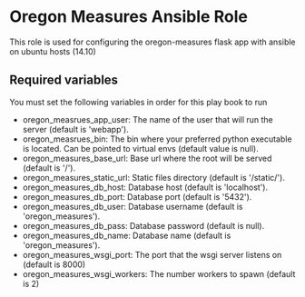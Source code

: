 # Oregon Measures Ansible Role
This role is used for configuring the oregon-measures flask app with ansible on ubuntu hosts (14.10)

## Required variables
You must set the following variables in order for this play book to run
- oregon_measrues_app_user: The name of the user that will run the server (default is 'webapp').
- oregon_measrues_bin: The bin where your preferred python executable is located. Can be pointed to virtual envs (default value is null).
- oregon_measures_base_url: Base url where the root will be served (default is '/').
- oregon_measures_static_url: Static files directory (default is '/static/').
- oregon_measures_db_host: Database host (default is 'localhost').
- oregon_measures_db_port: Database port (default is '5432').
- oregon_measures_db_user: Database username (default is 'oregon_measures').
- oregon_measures_db_pass: Database password (default is null).
- oregon_measures_db_name: Database name (default is 'oregon_measures').
- oregon_measures_wsgi_port: The port that the wsgi server listens on (default is 8000)
- oregon_measures_wsgi_workers: The number workers to spawn (default is 2)
